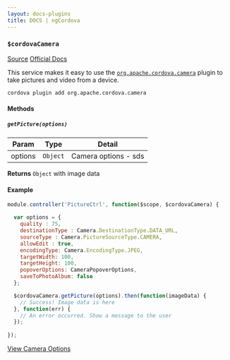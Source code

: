 ```yaml
---
layout: docs-plugins
title: DOCS | ngCordova
---
```



<div class="anchor-row">
  <h3><code>$cordovaCamera</code></h3>
  <div class="button-row">
    <a class="btn-anchor" href="https://github.com/driftyco/ng-cordova/blob/master/src/plugins/camera.js">Source</a>
    <a class="btn-anchor" href="https://github.com/apache/cordova-plugin-camera/blob/master/doc/index.md#orgapachecordovacamera">Official Docs</a>
  </div>
  <div class="icon-row">
    <i class="icon ion-social-apple"></i>
    <i class="icon ion-social-android"></i>
    <i class="icon ion-social-windows"></i>
  </div>  
</div>

This service makes it easy to use the [`org.apache.cordova.camera`](https://github.com/apache/cordova-plugin-camera) plugin to take pictures and video
from a device.

```bash
cordova plugin add org.apache.cordova.camera
```

#### Methods

##### `getPicture(options)`

| Param        | Type           | Detail  |
| ------------ |----------------| --------|
| options      | `Object`       | Camera options   - sds |


**Returns**  `Object` with image data


#### Example

```javascript
module.controller('PictureCtrl', function($scope, $cordovaCamera) {

  var options = {
    quality : 75,
    destinationType : Camera.DestinationType.DATA_URL,
    sourceType : Camera.PictureSourceType.CAMERA,
    allowEdit : true,
    encodingType: Camera.EncodingType.JPEG,
    targetWidth: 100,
    targetHeight: 100,
    popoverOptions: CameraPopoverOptions,
    saveToPhotoAlbum: false
  };

  $cordovaCamera.getPicture(options).then(function(imageData) {
    // Success! Image data is here
  }, function(err) {
    // An error occurred. Show a message to the user
  });
  
});
```

[View Camera Options](https://github.com/apache/cordova-plugin-camera/blob/master/doc/index.md#cameraoptions)
